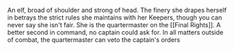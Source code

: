 An elf, broad of shoulder and strong of head. The finery she drapes herself in betrays the strict rules she maintains with her Keepers, though you can never say she isn't fair. She is the quartermaster on the [[Final Rights]].  A better second in command, no captain could ask for. In all matters outside of combat, the quartermaster can veto the captain's orders